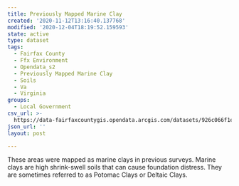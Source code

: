 ```yaml
---
title: Previously Mapped Marine Clay
created: '2020-11-12T13:16:40.137768'
modified: '2020-12-04T18:19:52.159593'
state: active
type: dataset
tags:
  - Fairfax County
  - Ffx Environment
  - Opendata_s2
  - Previously Mapped Marine Clay
  - Soils
  - Va
  - Virginia
groups:
  - Local Government
csv_url: >-
  https://data-fairfaxcountygis.opendata.arcgis.com/datasets/926c066f1e814490bda84817c0e90967_8.csv?outSR=%7B%22latestWkid%22%3A2283%2C%22wkid%22%3A102746%7D
json_url: ''
layout: post

---
```

These areas were mapped as marine clays in previous surveys.  Marine clays are high shrink-swell soils that can cause foundation distress.  They are sometimes referred to as Potomac Clays or Deltaic Clays.
